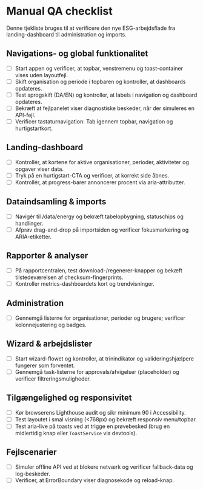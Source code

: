 # Manual QA checklist

Denne tjekliste bruges til at verificere den nye ESG-arbejdsflade fra landing-dashboard til administration og imports.

## Navigations- og global funktionalitet
- [ ] Start appen og verificer, at topbar, venstremenu og toast-container vises uden layoutfejl.
- [ ] Skift organisation og periode i topbaren og kontroller, at dashboards opdateres.
- [ ] Test sprogskift (DA/EN) og kontroller, at labels i navigation og dashboard opdateres.
- [ ] Bekræft at fejlpanelet viser diagnostiske beskeder, når der simuleres en API-fejl.
- [ ] Verificer tastaturnavigation: Tab igennem topbar, navigation og hurtigstartkort.

## Landing-dashboard
- [ ] Kontrollér, at kortene for aktive organisationer, perioder, aktiviteter og opgaver viser data.
- [ ] Tryk på en hurtigstart-CTA og verificer, at korrekt side åbnes.
- [ ] Kontrollér, at progress-barer annoncerer procent via aria-attributter.

## Dataindsamling & imports
- [ ] Navigér til /data/energy og bekræft tabelopbygning, statuschips og handlinger.
- [ ] Afprøv drag-and-drop på importsiden og verificer fokusmarkering og ARIA-etiketter.

## Rapporter & analyser
- [ ] På rapportcentralen, test download-/regenerer-knapper og bekæft tilstedeværelsen af checksum-fingerprints.
- [ ] Kontroller metrics-dashboardets kort og trendvisninger.

## Administration
- [ ] Gennemgå listerne for organisationer, perioder og brugere; verificer kolonnejustering og badges.

## Wizard & arbejdslister
- [ ] Start wizard-flowet og kontroller, at trinindikator og valideringshjælpere fungerer som forventet.
- [ ] Gennemgå task-listerne for approvals/afvigelser (placeholder) og verificer filtreringsmuligheder.

## Tilgængelighed og responsivitet
- [ ] Kør browserens Lighthouse audit og sikr minimum 90 i Accessibility.
- [ ] Test layoutet i smal visning (<768px) og bekræft responsiv menu/topbar.
- [ ] Test aria-live på toasts ved at trigge en prøvebesked (brug en midlertidig knap eller `ToastService` via devtools).

## Fejlscenarier
- [ ] Simuler offline API ved at blokere netværk og verificer fallback-data og log-beskeder.
- [ ] Verificer, at ErrorBoundary viser diagnosekode og reload-knap.
